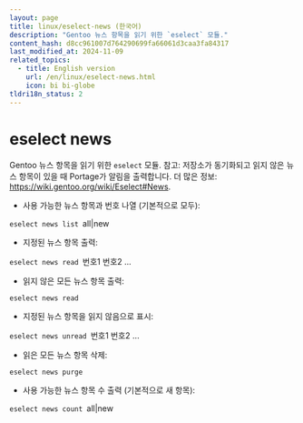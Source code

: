 ```yaml
---
layout: page
title: linux/eselect-news (한국어)
description: "Gentoo 뉴스 항목을 읽기 위한 `eselect` 모듈."
content_hash: d8cc961007d764290699fa66061d3caa3fa84317
last_modified_at: 2024-11-09
related_topics:
  - title: English version
    url: /en/linux/eselect-news.html
    icon: bi bi-globe
tldri18n_status: 2
---
```

# eselect news

Gentoo 뉴스 항목을 읽기 위한 `eselect` 모듈.
참고: 저장소가 동기화되고 읽지 않은 뉴스 항목이 있을 때 Portage가 알림을 출력합니다.
더 많은 정보: <https://wiki.gentoo.org/wiki/Eselect#News>.

- 사용 가능한 뉴스 항목과 번호 나열 (기본적으로 모두):

`eselect news list `<span class="tldr-var badge badge-pill bg-dark-lm bg-white-dm text-white-lm text-dark-dm font-weight-bold">all|new</span>

- 지정된 뉴스 항목 출력:

`eselect news read `<span class="tldr-var badge badge-pill bg-dark-lm bg-white-dm text-white-lm text-dark-dm font-weight-bold">번호1 번호2 ...</span>

- 읽지 않은 모든 뉴스 항목 출력:

`eselect news read`

- 지정된 뉴스 항목을 읽지 않음으로 표시:

`eselect news unread `<span class="tldr-var badge badge-pill bg-dark-lm bg-white-dm text-white-lm text-dark-dm font-weight-bold">번호1 번호2 ...</span>

- 읽은 모든 뉴스 항목 삭제:

`eselect news purge`

- 사용 가능한 뉴스 항목 수 출력 (기본적으로 새 항목):

`eselect news count `<span class="tldr-var badge badge-pill bg-dark-lm bg-white-dm text-white-lm text-dark-dm font-weight-bold">all|new</span>
